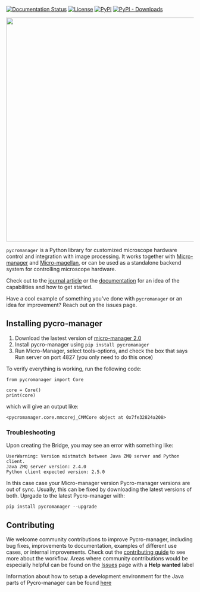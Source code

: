 [![Documentation Status](https://readthedocs.org/projects/pycro-manager/badge/?version=latest)](https://pycro-manager.readthedocs.io/en/latest/?badge=latest)
[![License](https://img.shields.io/pypi/l/pycromanager.svg)](https://github.com/micro-manager/pycromanager/raw/master/LICENSE)
[![PyPI](https://img.shields.io/pypi/v/pycromanager.svg)](https://pypi.org/project/pycromanager)
[![PyPI - Downloads](https://img.shields.io/pypi/dm/pycromanager.svg)](https://pypistats.org/packages/pycromanager)
   
   
<img src="docs/source/pycromanager_banner.png" width="600">

`pycromanager` is a Python library for customized microscope hardware control and integration with image processing. It works together with [Micro-manager](https://micro-manager.org/) and [Micro-magellan](https://micro-manager.org/wiki/MicroMagellan), or can be used as a standalone backend system for controlling microscope hardware.

Check out to the [journal article](https://rdcu.be/cghwk) or the [documentation](https://pycro-manager.readthedocs.io/en/latest/) for an idea of the capabilities and how to get started.

Have a cool example of something you've done with `pycromanager` or an idea for improvement? Reach out on the issues page.

## Installing pycro-manager

1) Download the lastest version of [micro-manager 2.0](https://micro-manager.org/wiki/Micro-Manager_Nightly_Builds)
2) Install pycro-manager using `pip install pycromanager`
3) Run Micro-Manager, select tools-options, and check the box that says Run server on port 4827 (you only need to do this once)

To verify everything is working, run the following code: 

```
from pycromanager import Core

core = Core()
print(core)
```
which will give an output like:

```
<pycromanager.core.mmcorej_CMMCore object at 0x7fe32824a208>
```

### Troubleshooting 

Upon creating the Bridge, you may see an error with something like:

```
UserWarning: Version mistmatch between Java ZMQ server and Python client.
Java ZMQ server version: 2.4.0
Python client expected version: 2.5.0
```

In this case case your Micro-manager version Pycro-manager versions are out of sync. Usually, this can be fixed by downloading the latest versions of both. Uprgade to the latest Pycro-manager with: 

```
pip install pycromanager --upgrade
```


## Contributing

We welcome community contributions to improve Pycro-manager, including bug fixes, improvements to documentation, examples of different use cases, or internal improvements. Check out the [contributing guide](https://github.com/micro-manager/pycro-manager/blob/master/Contributing.md) to see more about the workflow. Areas where community contributions would be especially helpful can be found on the [Issues](https://github.com/micro-manager/pycro-manager/issues) page with a **Help wanted** label

Information about how to setup a development environment for the Java parts of Pycro-manager can be found [here](https://github.com/micro-manager/pycro-manager/issues/123)
